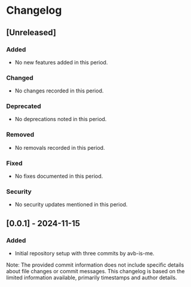 

  # Changelog

## [Unreleased]

### Added
- No new features added in this period.

### Changed
- No changes recorded in this period.

### Deprecated
- No deprecations noted in this period.

### Removed
- No removals recorded in this period.

### Fixed
- No fixes documented in this period.

### Security
- No security updates mentioned in this period.

## [0.0.1] - 2024-11-15

### Added
- Initial repository setup with three commits by avb-is-me.

Note: The provided commit information does not include specific details about file changes or commit messages. This changelog is based on the limited information available, primarily timestamps and author details.

  